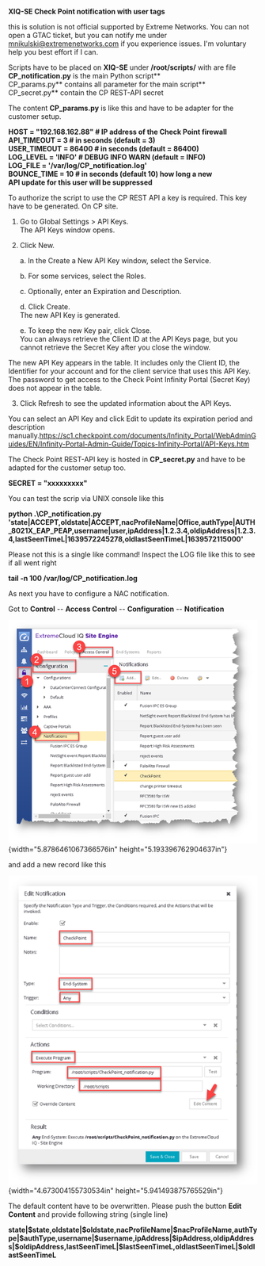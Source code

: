 **XIQ-SE Check Point notification with user tags**

this is solution is not official supported by Extreme Networks. You can
not open a GTAC ticket, but you can notify me under
<mnikulski@extremenetworks.com> if you experience issues. I'm voluntary
help you best effort if I can.

Scripts have to be placed on **XIQ-SE** under **/root/scripts/** with
are file\
**CP_notification.py** is the main Python script**\
CP_params.py** contains all parameter for the main script**\
CP_secret.py** contain the CP REST-API secret

The content **CP_params.py** is like this and have to be adapter for the
customer setup.

**HOST = \"192.168.162.88\" \# IP address of the Check Point firewall\
API_TIMEOUT = 3 \# in seconds (default = 3)\
USER_TIMEOUT = 86400 \# in seconds (default = 86400)\
LOG_LEVEL = \'INFO\' \# DEBUG INFO WARN (default = INFO)\
LOG_FILE = \'/var/log/CP_notification.log\'\
BOUNCE_TIME = 10 \# in seconds (default 10) how long a new\
API update for this user will be suppressed**

To authorize the script to use the CP REST API a key is required. This
key have to be generated. On CP site.

1.  Go to Global Settings \> API Keys.\
    The API Keys window opens.

2.  Click New.

    a.  In the Create a New API Key window, select the Service.

    b.  For some services, select the Roles.

    c.  Optionally, enter an Expiration and Description.

    d.  Click Create.\
        The new API Key is generated.

    e.  To keep the new Key pair, click Close.\
        You can always retrieve the Client ID at the API Keys page, but
        you cannot retrieve the Secret Key after you close the window.

The new API Key appears in the table. It includes only the Client ID,
the Identifier for your account and for the client service that uses
this API Key. The password to get access to the Check Point Infinity
Portal (Secret Key) does not appear in the table.

3.  Click Refresh to see the updated information about the API Keys.

You can select an API Key and click Edit to update its expiration period
and description
manually.<https://sc1.checkpoint.com/documents/Infinity_Portal/WebAdminGuides/EN/Infinity-Portal-Admin-Guide/Topics-Infinity-Portal/API-Keys.htm>

The Check Point REST-API key is hosted in **CP_secret.py** and have to
be adapted for the customer setup too.

**SECRET = \"xxxxxxxxx\"**

You can test the scrip via UNIX console like this

**python .\\CP_notification.py
\'state\|ACCEPT,oldstate\|ACCEPT,nacProfileName\|Office,authType\|AUTH_8021X_EAP_PEAP,username\|user,ipAddress\|1.2.3.4,oldipAddress\|1.2.3.4,lastSeenTimeL\|1639572245278,oldlastSeenTimeL\|1639572115000\'**

Please not this is a single like command! Inspect the LOG file like this
to see if all went right

**tail -n 100 /var/log/CP_notification.log**

As next you have to configure a NAC notification.

Got to **Control** -- **Access Control** -- **Configuration** --
**Notification**

![Graphical user interface, text, application, email Description automatically generated](media/CP_image1.png){width="5.8786461067366576in" height="5.193396762904637in"}

and add a new record like this

![Graphical user interface, application Description automatically generated](media/CP_image2.png){width="4.673004155730534in" height="5.941493875765529in"}

The default content have to be overwritten. Please push the button
**Edit Content** and provide following string (single line)

**state\|\$state,oldstate\|\$oldstate,nacProfileName\|\$nacProfileName,authType\|\$authType,username\|\$username,ipAddress\|\$ipAddress,oldipAddress\|\$oldipAddress,lastSeenTimeL\|\$lastSeenTimeL,oldlastSeenTimeL\|\$oldlastSeenTimeL**

